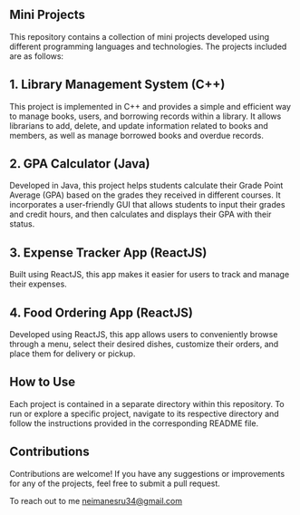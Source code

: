 ## Mini Projects 


This repository contains a collection of mini projects developed using different programming languages and technologies. The projects included are as follows:

## 1. Library Management System (C++)

This project is implemented in C++ and provides a simple and efficient way to manage books, users, and borrowing records within a library. It allows librarians to add, delete, and update information related to books and members, as well as manage borrowed books and overdue records.

## 2. GPA Calculator (Java)

Developed in Java, this project helps students calculate their Grade Point Average (GPA) based on the grades they received in different courses. It incorporates a user-friendly GUI that allows students to input their grades and credit hours, and then calculates and displays their GPA with their status.

## 3. Expense Tracker App (ReactJS)

Built using ReactJS, this app makes it easier for users to track and manage their expenses. 
## 4. Food Ordering App (ReactJS)

Developed using ReactJS, this app allows users to conveniently browse through a menu, select their desired dishes, customize their orders, and place them for delivery or pickup.

## How to Use

Each project is contained in a separate directory within this repository. To run or explore a specific project, navigate to its respective directory and follow the instructions provided in the corresponding README file.

## Contributions

Contributions are welcome! If you have any suggestions or improvements for any of the projects, feel free to submit a pull request.

To reach out to me neimanesru34@gmail.com
